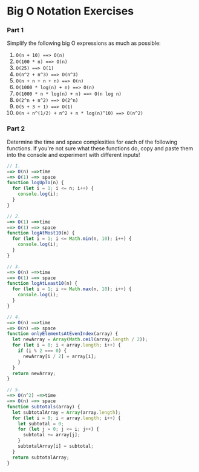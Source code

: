 # Big O Notation Exercises

### Part 1

Simplify the following big O expressions as much as possible:

1. `O(n + 10) ==> O(n)`
2. `O(100 * n) ==> O(n)`
3. `O(25) ==> O(1)`
4. `O(n^2 + n^3) ==> O(n^3)`
5. `O(n + n + n + n) ==> O(n)`
6. `O(1000 * log(n) + n) ==> O(n)`
7. `O(1000 * n * log(n) + n) ==> O(n log n)`
8. `O(2^n + n^2) ==> O(2^n)`
9. `O(5 + 3 + 1) ==> O(1)`
10. `O(n + n^(1/2) + n^2 + n * log(n)^10) ==> O(n^2)`

### Part 2

Determine the time and space complexities for each of the following functions. If you're not sure what these functions do, copy and paste them into the console and experiment with different inputs!

```js
// 1.
==> O(n) ==>time
==> O(1) ==> space
function logUpTo(n) {
  for (let i = 1; i <= n; i++) {
    console.log(i);
  }
}

// 2.
==> O(1) ==>time
==> O(1) ==> space
function logAtMost10(n) {
  for (let i = 1; i <= Math.min(n, 10); i++) {
    console.log(i);
  }
}

// 3.
==> O(n) ==>time
==> O(1) ==> space
function logAtLeast10(n) {
  for (let i = 1; i <= Math.max(n, 10); i++) {
    console.log(i);
  }
}

// 4.
==> O(n) ==>time
==> O(n) ==> space
function onlyElementsAtEvenIndex(array) {
  let newArray = Array(Math.ceil(array.length / 2));
  for (let i = 0; i < array.length; i++) {
    if (i % 2 === 0) {
      newArray[i / 2] = array[i];
    }
  }
  return newArray;
}

// 5.
==> O(n^2) ==>time
==> O(n) ==> space
function subtotals(array) {
  let subtotalArray = Array(array.length);
  for (let i = 0; i < array.length; i++) {
    let subtotal = 0;
    for (let j = 0; j <= i; j++) {
      subtotal += array[j];
    }
    subtotalArray[i] = subtotal;
  }
  return subtotalArray;
}
```
